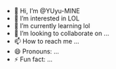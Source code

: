 - 👋 Hi, I’m @YUyu-MINE
- 👀 I’m interested in LOL
- 🌱 I’m currently learning lol
- 💞️ I’m looking to collaborate on ...
- 📫 How to reach me ...
- 😄 Pronouns: ...
- ⚡ Fun fact: ...

<!---
YUyu-MINE/YUyu-MINE is a ✨ special ✨ repository because its `README.md` (this file) appears on your GitHub profile.
You can click the Preview link to take a look at your changes.
--->
